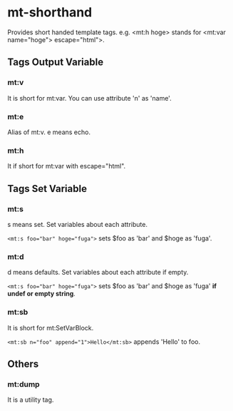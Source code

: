 mt-shorthand
============

Provides short handed template tags. e.g. &lt;mt:h hoge&gt; stands for &lt;mt:var name="hoge"&gt; escape="html">.

## Tags Output Variable

### mt:v

It is short for mt:var.
You can use attribute 'n' as 'name'.

### mt:e

Alias of mt:v. e means echo.

### mt:h

It if short for mt:var with escape="html".

## Tags Set Variable

### mt:s

s means set.
Set variables about each attribute.

`<mt:s foo="bar" hoge="fuga">` sets $foo as 'bar' and $hoge as 'fuga'.

### mt:d

d means defaults.
Set variables about each attribute if empty.

`<mt:s foo="bar" hoge="fuga">` sets $foo as 'bar' and $hoge as 'fuga' **if undef or empty string**.

### mt:sb

It is short for mt:SetVarBlock.

`<mt:sb n="foo" append="1">Hello</mt:sb>` appends 'Hello' to foo.

## Others

### mt:dump

It is a utility tag.
